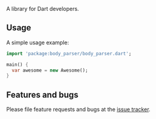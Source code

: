 A library for Dart developers.

## Usage

A simple usage example:

```dart
import 'package:body_parser/body_parser.dart';

main() {
  var awesome = new Awesome();
}
```

## Features and bugs

Please file feature requests and bugs at the [issue tracker][tracker].

[tracker]: http://example.com/issues/replaceme

